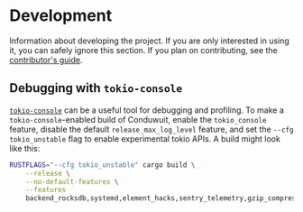 # Development

Information about developing the project. If you are only interested in using
it, you can safely ignore this section. If you plan on contributing, see the
[contributor's guide](contributing.md).

## Debugging with `tokio-console`

[`tokio-console`][1] can be a useful tool for debugging and profiling. To make
a `tokio-console`-enabled build of Conduwuit, enable the `tokio_console` feature,
disable the default `release_max_log_level` feature, and set the
`--cfg tokio_unstable` flag to enable experimental tokio APIs. A build might
look like this:

```bash
RUSTFLAGS="--cfg tokio_unstable" cargo build \
    --release \
    --no-default-features \
    --features
    backend_rocksdb,systemd,element_hacks,sentry_telemetry,gzip_compression,brotli_compression,zstd_compression,tokio_console
```

[1]: https://docs.rs/tokio-console/latest/tokio_console/
